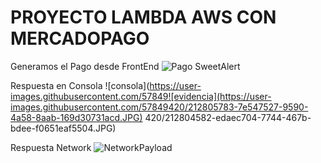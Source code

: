 # PROYECTO LAMBDA AWS CON MERCADOPAGO
Generamos el Pago desde FrontEnd
![Pago SweetAlert](https://user-images.githubusercontent.com/57849420/212803383-3246aa1a-5717-432e-a8c9-eff2e3f711de.png)

Respuesta en Consola
![consola](https://user-images.githubusercontent.com/57849![evidencia](https://user-images.githubusercontent.com/57849420/212805783-7e547527-9590-4a58-8aab-169d30731acd.JPG)
420/212804582-edaec704-7744-467b-bdee-f0651eaf5504.JPG)

Respuesta Network
![NetworkPayload](https://user-images.githubusercontent.com/57849420/212805818-d4b55226-c61c-445a-9636-9b102a1b1a03.JPG)

